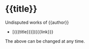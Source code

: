 <!--{{template.comment}}-->

# {{title}}

Undisputed works of {{author}}

* [{{{title}}}]({{{link}}}

The above can be changed at any time.
